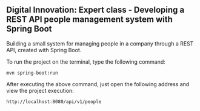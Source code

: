 <h2>Digital Innovation: Expert class - Developing a REST API people management system with Spring Boot</h2>

Building a small system for managing people in a company through a REST API, created with Spring Boot.

To run the project on the terminal, type the following command:

```shell script
mvn spring-boot:run 
```

After executing the above command, just open the following address and view the project execution:

```
http://localhost:8080/api/v1/people
```
